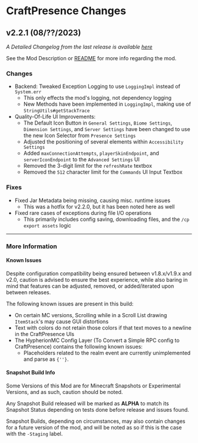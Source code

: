 # CraftPresence Changes

## v2.2.1 (08/??/2023)

_A Detailed Changelog from the last release is
available [here](https://gitlab.com/CDAGaming/CraftPresence/-/compare/release%2Fv2.2.0...release%2Fv2.2.1)_

See the Mod Description or [README](https://gitlab.com/CDAGaming/CraftPresence) for more info regarding the mod.

### Changes

* Backend: Tweaked Exception Logging to use `LoggingImpl` instead of `System.err`
    * This only effects the mod's logging, not dependency logging
    * New Methods have been implemented in `LoggingImpl`, making use of `StringUtils#getStackTrace`
* Quality-Of-Life UI Improvements:
    * The Default Icon Button in `General Settings`, `Biome Settings`, `Dimension Settings`, and `Server Settings` have
      been changed to use the new Icon Selector from `Presence Settings`
    * Adjusted the positioning of several elements within `Accessibility Settings`
    * Added `maxConnectionAttempts`, `playerSkinEndpoint`, and `serverIconEndpoint` to the `Advanced Settings` UI
    * Removed the 3-digit limit for the `refreshRate` textbox
    * Removed the `512` character limit for the `Commands` UI Input Textbox

### Fixes

* Fixed Jar Metadata being missing, causing misc. runtime issues
    * This was a hotfix for v2.2.0, but it has been noted here as well
* Fixed rare cases of exceptions during file I/O operations
    * This primarily includes config saving, downloading files, and the `/cp export assets` logic

___

### More Information

#### Known Issues

Despite configuration compatibility being ensured between v1.8.x/v1.9.x and v2.0,
caution is advised to ensure the best experience, while also baring in mind that features can be adjusted, removed, or
added/iterated upon between releases.

The following known issues are present in this build:

* On certain MC versions, Scrolling while in a Scroll List drawing `ItemStack`'s may cause GUI distortions
* Text with colors do not retain those colors if that text moves to a newline in the CraftPresence UIs
* The HypherionMC Config Layer (To Convert a Simple RPC config to CraftPresence) contains the following known issues:
    * Placeholders related to the realm event are currently unimplemented and parse as `{''}`.

#### Snapshot Build Info

Some Versions of this Mod are for Minecraft Snapshots or Experimental Versions, and as such, caution should be noted.

Any Snapshot Build released will be marked as **ALPHA** to match its Snapshot Status depending on tests done before
release
and issues found.

Snapshot Builds, depending on circumstances, may also contain changes for a future version of the mod, and will be noted
as so if this is the case with the `-Staging` label.
